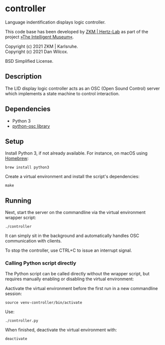 controller
==========

Language indentification displays logic controller.

This code base has been developed by [ZKM | Hertz-Lab](https://zkm.de/en/about-the-zkm/organization/hertz-lab) as part of the project [»The Intelligent Museum«](#the-intelligent-museum). 

Copyright (c) 2021 ZKM | Karlsruhe.  
Copyright (c) 2021 Dan Wilcox.  

BSD Simplified License.

Description
-----------

The LID display logic controller acts as an OSC (Open Sound Control) server which implements a state machine to control interaction.

Dependencies
------------

  * Python 3
  * [python-osc library](https://github.com/attwad/python-osc)

Setup
-----

Install Python 3, if not already available. For instance, on macOS using [Homebrew](http://brew.sh):

```shell
brew install python3
```

Create a virtual environment and install the script's dependencies:

```shell
make
```

Running
-------

Next, start the server on the commandline via the virtual environment wrapper script:

    ./controller

It can simply sit in the background and automatically handles OSC communication with clients.

To stop the controller, use CTRL+C to issue an interrupt signal.

### Calling Python script directly

The Python script can be called directly without the wrapper script, but requires manually enabling or disabling the virtual environment:

Aactivate the virtual environment before the first run in a new commandline session:

    source venv-controller/bin/activate

Use:

    ./controller.py

When finished, deactivate the virtual environment with:

    deactivate
